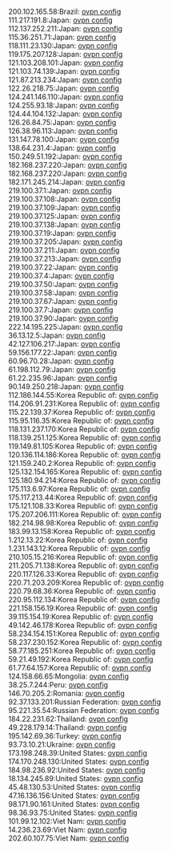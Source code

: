 200.102.165.58:Brazil: [ovpn config](vpn/200_102_165_58.ovpn)  
111.217.191.8:Japan: [ovpn config](vpn/111_217_191_8.ovpn)  
112.137.252.211:Japan: [ovpn config](vpn/112_137_252_211.ovpn)  
115.36.251.71:Japan: [ovpn config](vpn/115_36_251_71.ovpn)  
118.111.23.130:Japan: [ovpn config](vpn/118_111_23_130.ovpn)  
119.175.207.128:Japan: [ovpn config](vpn/119_175_207_128.ovpn)  
121.103.208.101:Japan: [ovpn config](vpn/121_103_208_101.ovpn)  
121.103.74.139:Japan: [ovpn config](vpn/121_103_74_139.ovpn)  
121.87.213.234:Japan: [ovpn config](vpn/121_87_213_234.ovpn)  
122.26.218.75:Japan: [ovpn config](vpn/122_26_218_75.ovpn)  
124.241.146.110:Japan: [ovpn config](vpn/124_241_146_110.ovpn)  
124.255.93.18:Japan: [ovpn config](vpn/124_255_93_18.ovpn)  
124.44.104.132:Japan: [ovpn config](vpn/124_44_104_132.ovpn)  
126.26.84.75:Japan: [ovpn config](vpn/126_26_84_75.ovpn)  
126.38.96.113:Japan: [ovpn config](vpn/126_38_96_113.ovpn)  
131.147.78.100:Japan: [ovpn config](vpn/131_147_78_100.ovpn)  
138.64.231.4:Japan: [ovpn config](vpn/138_64_231_4.ovpn)  
150.249.51.192:Japan: [ovpn config](vpn/150_249_51_192.ovpn)  
182.168.237.220:Japan: [ovpn config](vpn/182_168_237_220.ovpn)  
182.168.237.220:Japan: [ovpn config](vpn/182_168_237_220.ovpn)  
182.171.245.214:Japan: [ovpn config](vpn/182_171_245_214.ovpn)  
219.100.37.1:Japan: [ovpn config](vpn/219_100_37_1.ovpn)  
219.100.37.108:Japan: [ovpn config](vpn/219_100_37_108.ovpn)  
219.100.37.109:Japan: [ovpn config](vpn/219_100_37_109.ovpn)  
219.100.37.125:Japan: [ovpn config](vpn/219_100_37_125.ovpn)  
219.100.37.138:Japan: [ovpn config](vpn/219_100_37_138.ovpn)  
219.100.37.19:Japan: [ovpn config](vpn/219_100_37_19.ovpn)  
219.100.37.205:Japan: [ovpn config](vpn/219_100_37_205.ovpn)  
219.100.37.211:Japan: [ovpn config](vpn/219_100_37_211.ovpn)  
219.100.37.213:Japan: [ovpn config](vpn/219_100_37_213.ovpn)  
219.100.37.22:Japan: [ovpn config](vpn/219_100_37_22.ovpn)  
219.100.37.4:Japan: [ovpn config](vpn/219_100_37_4.ovpn)  
219.100.37.50:Japan: [ovpn config](vpn/219_100_37_50.ovpn)  
219.100.37.58:Japan: [ovpn config](vpn/219_100_37_58.ovpn)  
219.100.37.67:Japan: [ovpn config](vpn/219_100_37_67.ovpn)  
219.100.37.7:Japan: [ovpn config](vpn/219_100_37_7.ovpn)  
219.100.37.90:Japan: [ovpn config](vpn/219_100_37_90.ovpn)  
222.14.195.225:Japan: [ovpn config](vpn/222_14_195_225.ovpn)  
36.13.12.5:Japan: [ovpn config](vpn/36_13_12_5.ovpn)  
42.127.106.217:Japan: [ovpn config](vpn/42_127_106_217.ovpn)  
59.156.177.22:Japan: [ovpn config](vpn/59_156_177_22.ovpn)  
60.96.70.28:Japan: [ovpn config](vpn/60_96_70_28.ovpn)  
61.198.112.79:Japan: [ovpn config](vpn/61_198_112_79.ovpn)  
61.22.235.96:Japan: [ovpn config](vpn/61_22_235_96.ovpn)  
90.149.250.218:Japan: [ovpn config](vpn/90_149_250_218.ovpn)  
112.186.144.55:Korea Republic of: [ovpn config](vpn/112_186_144_55.ovpn)  
114.206.91.231:Korea Republic of: [ovpn config](vpn/114_206_91_231.ovpn)  
115.22.139.37:Korea Republic of: [ovpn config](vpn/115_22_139_37.ovpn)  
115.95.116.35:Korea Republic of: [ovpn config](vpn/115_95_116_35.ovpn)  
118.131.237.170:Korea Republic of: [ovpn config](vpn/118_131_237_170.ovpn)  
118.139.251.125:Korea Republic of: [ovpn config](vpn/118_139_251_125.ovpn)  
119.149.81.105:Korea Republic of: [ovpn config](vpn/119_149_81_105.ovpn)  
120.136.114.186:Korea Republic of: [ovpn config](vpn/120_136_114_186.ovpn)  
121.159.240.2:Korea Republic of: [ovpn config](vpn/121_159_240_2.ovpn)  
125.132.154.165:Korea Republic of: [ovpn config](vpn/125_132_154_165.ovpn)  
125.180.94.214:Korea Republic of: [ovpn config](vpn/125_180_94_214.ovpn)  
175.113.6.97:Korea Republic of: [ovpn config](vpn/175_113_6_97.ovpn)  
175.117.213.44:Korea Republic of: [ovpn config](vpn/175_117_213_44.ovpn)  
175.121.108.33:Korea Republic of: [ovpn config](vpn/175_121_108_33.ovpn)  
175.207.206.111:Korea Republic of: [ovpn config](vpn/175_207_206_111.ovpn)  
182.214.98.98:Korea Republic of: [ovpn config](vpn/182_214_98_98.ovpn)  
183.99.13.158:Korea Republic of: [ovpn config](vpn/183_99_13_158.ovpn)  
1.212.13.22:Korea Republic of: [ovpn config](vpn/1_212_13_22.ovpn)  
1.231.143.12:Korea Republic of: [ovpn config](vpn/1_231_143_12.ovpn)  
210.105.15.216:Korea Republic of: [ovpn config](vpn/210_105_15_216.ovpn)  
211.205.71.138:Korea Republic of: [ovpn config](vpn/211_205_71_138.ovpn)  
220.117.126.33:Korea Republic of: [ovpn config](vpn/220_117_126_33.ovpn)  
220.71.203.209:Korea Republic of: [ovpn config](vpn/220_71_203_209.ovpn)  
220.79.68.36:Korea Republic of: [ovpn config](vpn/220_79_68_36.ovpn)  
220.95.112.134:Korea Republic of: [ovpn config](vpn/220_95_112_134.ovpn)  
221.158.156.19:Korea Republic of: [ovpn config](vpn/221_158_156_19.ovpn)  
39.115.154.19:Korea Republic of: [ovpn config](vpn/39_115_154_19.ovpn)  
49.142.46.178:Korea Republic of: [ovpn config](vpn/49_142_46_178.ovpn)  
58.234.154.151:Korea Republic of: [ovpn config](vpn/58_234_154_151.ovpn)  
58.237.230.152:Korea Republic of: [ovpn config](vpn/58_237_230_152.ovpn)  
58.77.185.251:Korea Republic of: [ovpn config](vpn/58_77_185_251.ovpn)  
59.21.49.192:Korea Republic of: [ovpn config](vpn/59_21_49_192.ovpn)  
61.77.64.157:Korea Republic of: [ovpn config](vpn/61_77_64_157.ovpn)  
124.158.66.65:Mongolia: [ovpn config](vpn/124_158_66_65.ovpn)  
38.25.7.244:Peru: [ovpn config](vpn/38_25_7_244.ovpn)  
146.70.205.2:Romania: [ovpn config](vpn/146_70_205_2.ovpn)  
92.37.133.201:Russian Federation: [ovpn config](vpn/92_37_133_201.ovpn)  
95.221.35.54:Russian Federation: [ovpn config](vpn/95_221_35_54.ovpn)  
184.22.231.62:Thailand: [ovpn config](vpn/184_22_231_62.ovpn)  
49.228.179.14:Thailand: [ovpn config](vpn/49_228_179_14.ovpn)  
195.142.69.36:Turkey: [ovpn config](vpn/195_142_69_36.ovpn)  
93.73.10.21:Ukraine: [ovpn config](vpn/93_73_10_21.ovpn)  
173.198.248.39:United States: [ovpn config](vpn/173_198_248_39.ovpn)  
174.170.248.130:United States: [ovpn config](vpn/174_170_248_130.ovpn)  
184.98.236.92:United States: [ovpn config](vpn/184_98_236_92.ovpn)  
18.134.245.89:United States: [ovpn config](vpn/18_134_245_89.ovpn)  
45.48.130.53:United States: [ovpn config](vpn/45_48_130_53.ovpn)  
47.16.136.156:United States: [ovpn config](vpn/47_16_136_156.ovpn)  
98.171.90.161:United States: [ovpn config](vpn/98_171_90_161.ovpn)  
98.36.93.75:United States: [ovpn config](vpn/98_36_93_75.ovpn)  
101.99.12.102:Viet Nam: [ovpn config](vpn/101_99_12_102.ovpn)  
14.236.23.69:Viet Nam: [ovpn config](vpn/14_236_23_69.ovpn)  
202.60.107.75:Viet Nam: [ovpn config](vpn/202_60_107_75.ovpn)  
